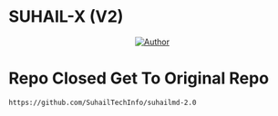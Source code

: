 # SUHAIL-X (V2)
<p align="center">
<a href="https://github.com/GlobalTechInfo"><img title="Author" src="https://i.ibb.co/W5grzHJ/pk.jpg?style=for-the-badge&logo=github"></a>


# Repo Closed Get To Original Repo

```
https://github.com/SuhailTechInfo/suhailmd-2.0
```
